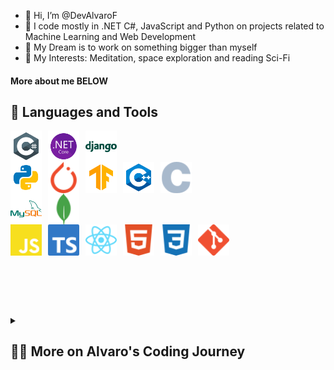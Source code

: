 - 👋 Hi, I’m @DevAlvaroF
- 👀 I code mostly in .NET C#, JavaScript and Python on projects related to Machine Learning and Web Development
- 🌱 My Dream is to work on something bigger than myself
- 💞️ My Interests: Meditation, space exploration and reading Sci-Fi

#### More about me BELOW

<!---
DevAlvaroF/DevAlvaroF is a ✨ special ✨ repository because its `README.md` (this file) appears on your GitHub profile.
You can click the Preview link to take a look at your changes.
--->


## 🧰 Languages and Tools

<div style="display: flex; flex-direction: column;">
<div>
<img align="left" alt="C#" width="50px" style="padding-right:10px;" src="./src/c-sharp.svg" />
<img align="left" alt="ASP .NET" width="50px" style="padding-right:10px;" src="./src/net.svg" />
<img align="left" alt="Django" width="50px" style="padding-right:10px;" src="./src/django.svg" />
</div>



<div>
<img align="left" alt="Python" width="50px" style="padding-right:10px;" src="./src/python.svg" />
<img align="left" alt="Pytorch" width="50px" style="padding-right:10px;" src="./src/pytorch.svg" />
<img align="left" alt="Tensorflow" width="50px" style="padding-right:10px;" src="./src/tensorflow.svg" />
<img align="left" alt="C++" width="50px" style="padding-right:10px;" src="./src/cpp.svg" />
<img align="left" alt="C" width="50px" style="padding-right:10px;" src="./src/c.svg" />
</div>



<!-- <img align="left" alt="NodeJS" width="30px" style="padding-right:10px;" src="./src/nodejs.svg" /> -->





<div>
<img align="left" alt="MySQL" width="50px" style="padding-right:10px;" src="./src/mysql.svg"/>
<img align="left" alt="MongoDB" width="50px" style="padding-right:10px;" src="./src/mongodb.svg"/>
<!-- <img align="left" alt="Graphql" width="30px" style="padding-right:10px;" src="./src/graphql.svg"/> -->
</div>



<div>
<img align="left" alt="JavaScript" width="50px" style="padding-right:10px;" src="./src/javascript.svg" />
<img align="left" alt="TypeScript" width="50px" style="padding-right:10px;" src="./src/typescript.svg" />
<img align="left" alt="React" width="50px" style="padding-right:10px;" src="./src/react.svg" />
<img align="left" alt="HTML" width="50px" style="padding-right:10px;" src="./src/html.svg" />
<img align="left" alt="CSS" width="50px" style="padding-right:10px;" src="./src/css.svg" />
<img align="left" alt="Git" width="50px" style="padding-right:10px;" src="./src/git.svg" />
</div>



</div>


<br /><br /><br />

##
<details>
 <summary><h2>👨‍💻 More on Alvaro's Coding Journey</h2></summary>
I started coding during my bacherlor´s degree with C ad C++ mostly for Robotics and Kinect. Following that I worked on SAP with SQL databases. <br />
For my Master's Degree I focused on Image Processing with traditional Machinel Learning and Deep Learning applications with Pythonn. The search for new frameworks lead me to JavaScript as it allows flexibility and implementation on different servers (along with the typed implementation TypeScript).
I would like to focus on real data applications and flexible technologies to deploy AI algorithms and so I have dwelved into Node.js to achieve this.


